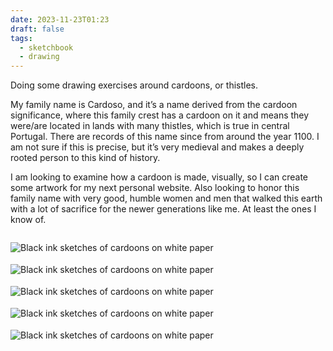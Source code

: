 ```yaml
---
date: 2023-11-23T01:23
draft: false
tags:
  - sketchbook
  - drawing
---
```

Doing some drawing exercises around cardoons, or thistles.

My family name is Cardoso, and it’s a name derived from the cardoon significance, where this family crest has a cardoon on it and means they were/are located in lands with many thistles, which is true in central Portugal. There are records of this name since from around the year 1100. I am not sure if this is precise, but it’s very medieval and makes a deeply rooted person to this kind of history.

I am looking to examine how a cardoon is made, visually, so I can create some artwork for my next personal website. Also looking to honor this family name with very good, humble women and men that walked this earth with a lot of sacrifice for the newer generations like me. At least the ones I know of.

<div style="display: flex; flex-wrap: wrap; margin-right: -10px"><div style="display: inline-block; flex: 1 1 365px; margin-right: 10px; margin-bottom: -10px">

![Black ink sketches of cardoons on white paper](../attachment/vsc-paste/2023112313-231123133131.png)

</div><div style="display: inline-block; flex: 1 1 365px; margin-right: 10px; margin-bottom: -10px">

![Black ink sketches of cardoons on white paper](../attachment/vsc-paste/2023112313-231123133142.png)

</div><div style="display: inline-block; flex: 1 1 365px; margin-right: 10px; margin-bottom: -10px">

![Black ink sketches of cardoons on white paper](../attachment/vsc-paste/2023112313-231123133201.png)

</div><div style="display: inline-block; flex: 1 1 365px; margin-right: 10px; margin-bottom: -10px">

![Black ink sketches of cardoons on white paper](../attachment/vsc-paste/2023112313-231123133213.png)

</div><div style="display: inline-block; flex: 1 1 365px; margin-right: 10px; margin-bottom: -10px">

![Black ink sketches of cardoons on white paper](../attachment/vsc-paste/2023112313-231123133318.png)

</div></div>